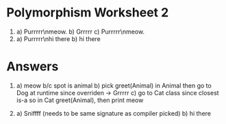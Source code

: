 # Polymorphism Worksheet 2

1. a) Purrrrr\nmeow. b) Grrrrr c) Purrrrr\nmeow.
2. a) Purrrrr\nhi there b) hi there

# Answers
1. a) meow b/c spot is animal b) pick greet(Animal) in Animal then go to Dog at runtime since overriden -> Grrrrr c) go to Cat class since closest is-a so in Cat greet(Animal), then print meow 

2. a) Sniffff (needs to be same signature as compiler picked) b) hi there
